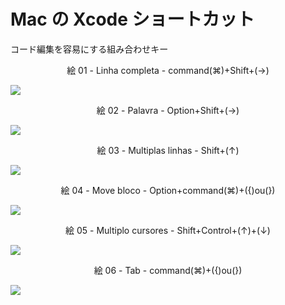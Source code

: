 # Mac の Xcode ショートカット
コード編集を容易にする組み合わせキー

<div align="center">
絵 01 - Linha completa - command(⌘)+Shift+(→)
</div>

![](Imagens/IDE-Xcode-Atalhos-Img01.png)

<div align="center">
絵 02 - Palavra - Option+Shift+(→)
</div>

![](Imagens/IDE-Xcode-Atalhos-Img02.png)

<div align="center">
絵 03 - Multiplas linhas - Shift+(↑)
</div>

![](Imagens/IDE-Xcode-Atalhos-Img03.png)

<div align="center">
絵 04 - Move bloco - Option+command(⌘)+({)ou(})
</div>

![](Imagens/IDE-Xcode-Atalhos-Img04.png)

<div align="center">
絵 05 - Multiplo cursores - Shift+Control+(↑)+(↓)
</div>

![](Imagens/IDE-Xcode-Atalhos-Img05.png)

<div align="center">
絵 06 - Tab - command(⌘)+({)ou(})
</div>

![](Imagens/IDE-Xcode-Atalhos-Img06.png)